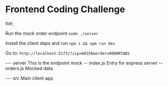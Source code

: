 # Frontend Coding Challenge

tldr;

Run the mock order endpoint 
`node ./server`

Install the client deps and run
`npm i && npm run dev`

Go to:
`http://localhost:5173/?zip=60156&order=0000RTAB1`

--- server
    This is the endpoint mock
   -- index.js
      Entry for express server
   -- orders.js
      Mocked data

--- src
    Main client app
    